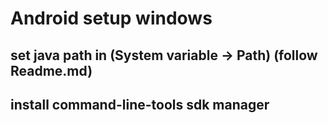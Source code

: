 # Android setup windows

## set java path in (System variable -> Path) (follow Readme.md)
## install command-line-tools sdk manager